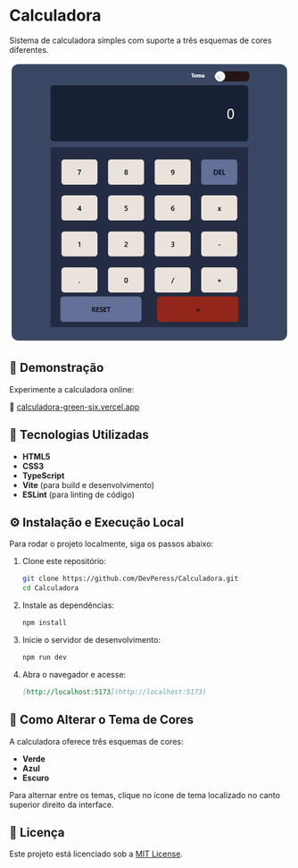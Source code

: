 # Calculadora

Sistema de calculadora simples com suporte a três esquemas de cores diferentes.

![Calculadora](./preview.png) 

## 🚀 Demonstração

Experimente a calculadora online:

🔗 [calculadora-green-six.vercel.app](https://calculadora-green-six.vercel.app)

## 🧰 Tecnologias Utilizadas

- **HTML5**
- **CSS3**
- **TypeScript**
- **Vite** (para build e desenvolvimento)
- **ESLint** (para linting de código)

## ⚙️ Instalação e Execução Local

Para rodar o projeto localmente, siga os passos abaixo:

1. Clone este repositório:

   ```bash
   git clone https://github.com/DevPeress/Calculadora.git
   cd Calculadora
   ```
2. Instale as dependências:

   ```bash
   npm install
   ```
3. Inicie o servidor de desenvolvimento:

   ```bash
   npm run dev
   ```
4. Abra o navegador e acesse: 

   ```markdown
   [http://localhost:5173](http://localhost:5173)
   ```

## 🎨 Como Alterar o Tema de Cores

A calculadora oferece três esquemas de cores:

- **Verde**
- **Azul**
- **Escuro**

Para alternar entre os temas, clique no ícone de tema localizado no canto superior direito da interface.

## 📄 Licença

Este projeto está licenciado sob a [MIT License](https://opensource.org/licenses/MIT).
